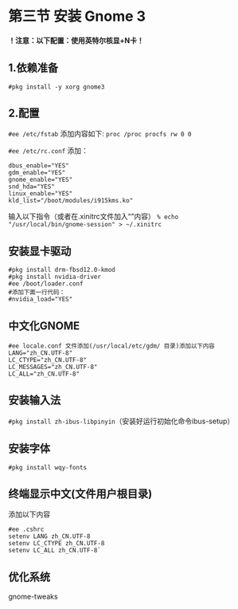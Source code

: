 # 第三节 安装 Gnome 3

#### ！注意：以下配置：使用英特尔核显+N卡！ <a href="zhu-yi-yi-xia-pei-zhi-shi-yong-ying-te-er-he-xiannka" id="zhu-yi-yi-xia-pei-zhi-shi-yong-ying-te-er-he-xiannka"></a>

## 1.依赖准备

`#pkg install -y xorg gnome3`

## 2.配置

`#ee /etc/fstab`
添加内容如下:
`proc /proc procfs rw 0 0`

`#ee /etc/rc.conf`
添加：

```
dbus_enable="YES"
gdm_enable="YES"
gnome_enable="YES"
snd_hda="YES"
linux_enable="YES"
kld_list="/boot/modules/i915kms.ko"
```

输入以下指令（或者在.xinitrc文件加入“”内容）
`% echo "/usr/local/bin/gnome-session" > ~/.xinitrc`

## 安装显卡驱动

```
#pkg install drm-fbsd12.0-kmod
#pkg install nvidia-driver
#ee /boot/loader.conf
#添加下面一行代码：
#nvidia_load="YES"
```

## 中文化GNOME

```
#ee locale.conf 文件添加(/usr/local/etc/gdm/ 目录)添加以下内容
LANG="zh_CN.UTF-8"
LC_CTYPE="zh_CN.UTF-8"
LC_MESSAGES="zh_CN.UTF-8"
LC_ALL="zh_CN.UTF-8"
```

## 安装输入法

`#pkg install zh-ibus-libpinyin`（安装好运行初始化命令ibus-setup）

## 安装字体

`#pkg install wqy-fonts`

## 终端显示中文(文件用户根目录)

添加以下内容

```
#ee .cshrc
setenv LANG zh_CN.UTF-8
setenv LC_CTYPE zh_CN.UTF-8
setenv LC_ALL zh_CN.UTF-8`
```

## 优化系统

gnome-tweaks

